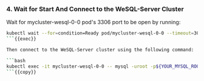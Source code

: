 ### 4. Wait for Start And Connect to the WeSQL-Server Cluster

Wait for mycluster-wesql-0-0 pod's 3306 port to be open by running:

```bash
kubectl wait --for=condition=Ready pod/mycluster-wesql-0-0 --timeout=300s
```{{exec}}

Then connect to the WeSQL-Server cluster using the following command:

```bash
kubectl exec -it mycluster-wesql-0-0 -- mysql -uroot -p${YOUR_MYSQL_ROOT_PASSWORD}
```{{copy}}